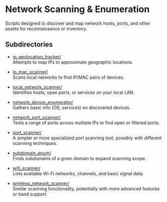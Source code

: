 # Network Scanning & Enumeration

Scripts designed to discover and map network hosts, ports, and other assets for reconnaissance or inventory.

## Subdirectories

- [ip_geolocation_tracker/](./ip_geolocation_tracker/)  
  Attempts to map IPs to approximate geographic locations.

- [ip_mac_scanner/](./ip_mac_scanner/)  
  Scans local networks to find IP/MAC pairs of devices.

- [local_network_scanner/](./local_network_scanner/)  
  Identifies hosts, open ports, or services on your local LAN.

- [network_device_enumerator/](./network_device_enumerator/)  
  Gathers basic info (OS, services) on discovered devices.

- [network_port_scanner/](./network_port_scanner/)  
  Tests a range of ports across multiple IPs to find open or filtered ports.

- [port_scanner/](./port_scanner/)  
  A simpler or more specialized port scanning tool, possibly with different scanning techniques.

- [subdomain_enum/](./subdomain_enum/)  
  Finds subdomains of a given domain to expand scanning scope.

- [wifi_scanner/](./wifi_scanner/)  
  Lists available Wi-Fi networks, channels, and basic signal data.

- [wireless_network_scanner/](./wireless_network_scanner/)  
  Similar scanning functionality, potentially with more advanced features or band support.

